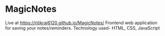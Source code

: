 # MagicNotes
Live at https://ritikraj6120.github.io/MagicNotes/
Frontend web application for saving your notes/reminders.
Technology used- HTML, CSS, JavaScript
